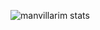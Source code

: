 ![manvillarim stats](https://github-readme-stats.vercel.app/api?username=manvillarim&hide=contribs,prs)
